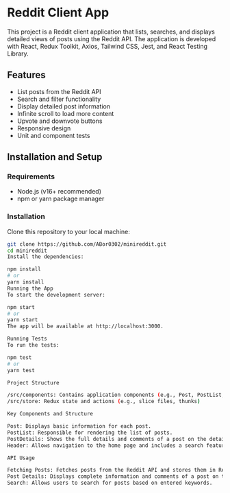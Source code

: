 # Reddit Client App

This project is a Reddit client application that lists, searches, and displays detailed views of posts using the Reddit API. The application is developed with React, Redux Toolkit, Axios, Tailwind CSS, Jest, and React Testing Library.

## Features
- List posts from the Reddit API
- Search and filter functionality
- Display detailed post information
- Infinite scroll to load more content
- Upvote and downvote buttons
- Responsive design
- Unit and component tests

## Installation and Setup

### Requirements
- Node.js (v16+ recommended)
- npm or yarn package manager

### Installation
Clone this repository to your local machine:

```bash
git clone https://github.com/ABor0302/minireddit.git
cd minireddit
Install the dependencies:

npm install
# or
yarn install
Running the App
To start the development server:

npm start
# or
yarn start
The app will be available at http://localhost:3000.

Running Tests
To run the tests:

npm test
# or
yarn test

Project Structure

/src/components: Contains application components (e.g., Post, PostList, Header)
/src/store: Redux state and actions (e.g., slice files, thunks)

Key Components and Structure

Post: Displays basic information for each post.
PostList: Responsible for rendering the list of posts.
PostDetails: Shows the full details and comments of a post on the detail page when clicked.
Header: Allows navigation to the home page and includes a search feature.

API Usage

Fetching Posts: Fetches posts from the Reddit API and stores them in Redux.
Post Details: Displays complete information and comments of a post on the detail page using postId.
Search: Allows users to search for posts based on entered keywords.